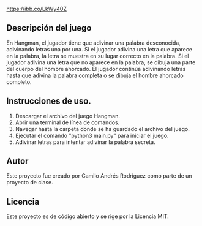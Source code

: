 https://ibb.co/LkWy40Z

## Descripción del juego

En Hangman, el jugador tiene que adivinar una palabra desconocida, adivinando letras una por una. Si el jugador adivina una letra que aparece en la palabra, la letra se muestra en su lugar correcto en la palabra. Si el jugador adivina una letra que no aparece en la palabra, se dibuja una parte del cuerpo del hombre ahorcado. El jugador continúa adivinando letras hasta que adivina la palabra completa o se dibuja el hombre ahorcado completo.

## Instrucciones de uso.

1. Descargar el archivo del juego Hangman.
2. Abrir una terminal de línea de comandos.
3. Navegar hasta la carpeta donde se ha guardado el archivo del juego.
4. Ejecutar el comando "python3 main.py" para iniciar el juego.
5. Adivinar letras para intentar adivinar la palabra secreta.

## Autor

Este proyecto fue creado por Camilo Andrés Rodríguez como parte de un proyecto de clase.

## Licencia

Este proyecto es de código abierto y se rige por la Licencia MIT.